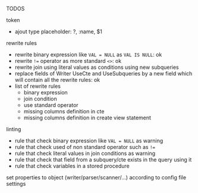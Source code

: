 TODOS

token
* ajout type placeholder: ?, :name, $1

rewrite rules
* rewrite binary expression like `VAL = NULL` as `VAL IS NULL`: ok
* rewrite `!=` operator as more standard `<>`: ok
* rewrite join using literal values as conditions using new subqueries
* replace fields of Writer UseCte and UseSubqueries by a new field which will contain all the rewrite rules: ok
* list of rewrite rules
  * binary expression
  * join condition
  * use standard operator
  * missing columns definition in cte
  * missing columns definition in create view statement

linting
* rule that check binary expression like `VAL = NULL` as warning
* rule that check used of non standard operator such as `!=`
* rule that check literal values in join conditions as warning
* rule that check that field from a subquery/cte exists in the query using it
* rule that check variables in a stored procedure

set properties to object (writer/parser/scanner/...) according to config file settings